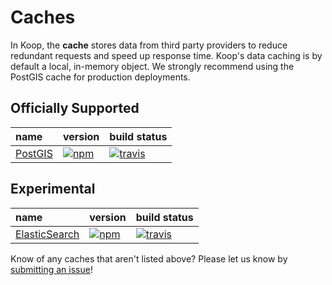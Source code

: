 # Caches

In Koop, the **cache** stores data from third party providers to reduce redundant requests and speed up response time. Koop's data caching is by default a local, in-memory object. We strongly recommend using the PostGIS cache for production deployments.

## Officially Supported

| name | version | build status |
| :--- | :------ | :----------- |
| [PostGIS](https://github.com/koopjs/koop-pgcache) | [![npm](https://img.shields.io/npm/v/koop-pgcache.svg?style=flat-square)](https://www.npmjs.com/package/koop-pgcache) | [![travis](https://img.shields.io/travis/koopjs/koop-pgcache.svg?style=flat-square)](https://travis-ci.org/koopjs/koop-pgcache) |

## Experimental

| name | version | build status |
| :--- | :------ | :----------- |
| [ElasticSearch](https://github.com/koopjs/koop-escache) | [![npm](https://img.shields.io/npm/v/koop-escache.svg?style=flat-square)](https://www.npmjs.com/package/koop-escache) | [![travis](https://img.shields.io/travis/koopjs/koop-escache.svg?style=flat-square)](https://travis-ci.org/koopjs/koop-escache) |

Know of any caches that aren't listed above? Please let us know by [submitting an issue](https://github.com/koopjs/koop/issues/new)!
